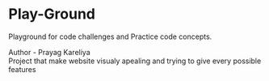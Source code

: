# Play-Ground
Playground for code challenges and Practice code concepts. 

Author - Prayag Kareliya
<br>
Project that make website visualy apealing and trying to give every possible features


